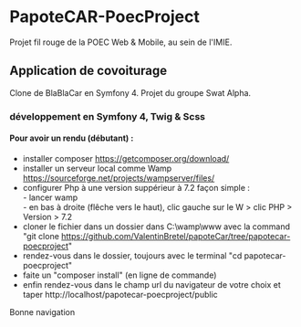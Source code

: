 # PapoteCAR-PoecProject
Projet fil rouge de la POEC Web & Mobile, au sein de l'IMIE.

## Application de covoiturage
Clone de BlaBlaCar en Symfony 4. Projet du groupe Swat Alpha.

### développement en Symfony 4, Twig & Scss

#### Pour avoir un rendu (débutant) :

* installer composer https://getcomposer.org/download/
* installer un serveur local comme Wamp https://sourceforge.net/projects/wampserver/files/
* configurer Php à une version suppérieur à 7.2
    façon simple : 
        <br>- lancer wamp<br>
        - en bas à droite (flêche vers le haut), clic gauche sur le W > clic PHP > Version > 7.2
* cloner le fichier dans un dossier dans C:\wamp\www avec la command "git clone https://github.com/ValentinBretel/papoteCar/tree/papotecar-poecproject"
* rendez-vous dans le dossier, toujours avec le terminal "cd papotecar-poecproject"
* faite un "composer install" (en ligne de commande)
* enfin rendez-vous dans le champ url du navigateur de votre choix et taper http://localhost/papotecar-poecproject/public

Bonne navigation

